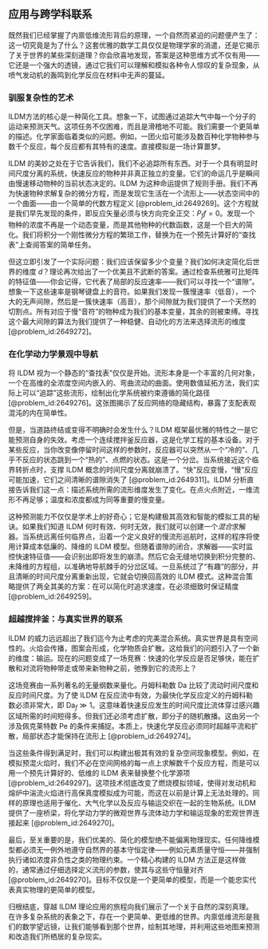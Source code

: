 ## 应用与跨学科联系

既然我们已经掌握了内禀低维流形背后的原理，一个自然而紧迫的问题便产生了：这一切究竟是为了什么？这套优雅的数学工具仅仅是物理学家的消遣，还是它揭示了关于世界的某些深刻道理？你会欣喜地发现，答案是这种思维方式不仅有用——它还是一个强大的透镜，通过它我们可以理解和模拟各种令人惊叹的复杂现象，从喷气发动机的轰鸣到化学反应在材料中无声的蔓延。

### 驯服复杂性的艺术

ILDM方法的核心是一种简化工具。想象一下，试图通过追踪大气中每一个分子的运动来预测天气。这项任务不仅困难，而且是滑稽地不可能。我们需要一个更简单的描述。化学家面临着类似的问题。例如，一团火焰可能涉及数百种化学物种参与数千个反应，每个反应都有其特有的速度。直接模拟是一场计算噩梦。

ILDM 的美妙之处在于它告诉我们，我们不必追踪所有东西。对于一个具有明显时间尺度分离的系统，快速反应的物种并非真正独立的变量。它们的命运几乎是瞬间由慢速移动物种的当前状态决定的。ILDM 为这种命运提供了规则手册。我们不再为快速物种求解复杂的微分方程，而是发现它生活在一个流形上——状态空间中的一个曲面——由一个简单的代数方程定义 [@problem_id:2649269]。这个方程就是我们早先发现的条件，即反应矢量必须与快方向完全正交：$P_f f = 0$。发现一个物种的浓度不再是一个动态变量，而是其他物种的代数函数，这是一个巨大的简化。我们将积分一个刚性微分方程的繁琐工作，替换为在一个预先计算好的“查找表”上查阅答案的简单任务。

但这立即引发了一个实际问题：我们应该保留多少个变量？我们如何决定简化后世界的维度 $d$？理论再次给出了一个优美且不武断的答案。通过检查系统雅可比矩阵的特征值——你会记得，它代表了局部的反应速率——我们可以寻找一个“谱隙”。想象一下这些速率是钢琴键盘上的音符。如果我们发现一簇慢速率（低音），一个大的无声间隙，然后是一簇快速率（高音），那个间隙就为我们提供了一个天然的切割点。所有对应于慢“音符”的物种成为我们的基本变量，其余的则被束缚。寻找这个最大间隙的算法为我们提供了一种稳健、自动化的方法来选择流形的维度 [@problem_id:2649272]。

### 在化学动力学景观中导航

将 ILDM 视为一个静态的“查找表”仅仅是开始。流形本身是一个丰富的几何对象，一个在高维的全浓度空间内嵌入的、弯曲流动的曲面。使用数值延拓方法，我们实际上可以“追踪”这些流形，绘制出化学系统被约束遵循的简化路径 [@problem_id:2649276]。这张图揭示了反应网络的隐藏结构，暴露了支配表观混沌的内在简单性。

但是，当道路终结或变得不明确时会发生什么？ILDM 框架最优雅的特性之一是它能预测自身的失效。考虑一个连续搅拌釜反应器，这是化学工程的基本设备。对于某些反应，当你改变像停留时间这样的参数时，反应器可以突然从一个“冷的”、几乎不反应的状态跳到一个“热的”、点燃的状态。这是一个分岔。当系统接近这个临界转折点时，支撑 ILDM 概念的时间尺度分离就崩溃了。“快”反应变慢，“慢”反应可能加速，它们之间清晰的谱隙消失了 [@problem_id:2649311]。ILDM 分析直接告诉我们这一点：描述系统所需的流形维度发生了变化。在点火点附近，一维流形不再足够；温度和浓度都成为同等重要的慢变量。

这种预测能力不仅仅是学术上的好奇心；它是构建极其高效和智能的模拟工具的秘诀。如果我们知道 ILDM 何时有效、何时无效，我们就可以创建一个*混合*求解器。当系统远离任何临界点，沿着一个定义良好的慢流形巡航时，这样的程序将使用计算成本低廉的、降维的 ILDM 模型。但随着谱隙的闭合，求解器——实时监控快速特征值——会识别出即将发生的崩溃。然后它会无缝地切换到积分完整的、未降维的方程组，以准确地导航棘手的分岔区域。一旦系统过了“有趣”的部分，并且清晰的时间尺度分离重新出现，它就会切换回高效的 ILDM 模式。这种混合策略提供了两全其美的方案：在可以简化时追求速度，在必须细致时保证精度 [@problem_id:2649259]。

### 超越搅拌釜：与真实世界的联系

ILDM 的威力远远超出了我们迄今为止考虑的完美混合系统。真实世界是具有空间性的。火焰会传播，图案会形成，化学物质会扩散。这给我们的问题引入了一个新的维度：输运。现在的问题变成了一场竞赛：快速的化学反应是否足够快，能在扩散和对流将物种带走或带来新物种之前，弛豫到它的流形上？

这场竞赛由一系列著名的无量纲数来量化。丹姆科勒数 $\text{Da}$ 比较了流动时间尺度和反应时间尺度。为了使 ILDM 在反应流中有效，为最快化学反应定义的丹姆科勒数必须非常大，即 $\text{Da}_f \gg 1$。这意味着快速反应发生的时间尺度比流体穿过感兴趣区域所需的时间短得多。但我们还必须考虑扩散，即分子的随机散播。这由另一个涉及佩克莱特数 $\text{Pe}$ 的条件来捕捉。本质上，快速化学反应必须同时超越平流和扩散，局部状态才能保持在流形上 [@problem_id:2649274]。

当这些条件得到满足时，我们可以构建出极其有效的复杂空间现象模型。例如，在模拟预混火焰时，我们不必在空间网格的每一点上求解数千个反应方程，而是可以用一个预先计算好的、低维的 ILDM 表来替换整个化学源项 [@problem_id:2649297]。这项技术彻底改变了燃烧模拟领域，使得对发动机和熔炉中湍流火焰进行高保真度模拟成为可能，而这在以前是计算上无法处理的。同样的原理也适用于催化、大气化学以及反应与输运交织在一起的生物系统。ILDM 提供了一座桥梁，将化学动力学的微观世界与流体动力学和输运现象的宏观世界连接起来 [@problem_id:2649270]。

最后，至关重要的是，我们优美的、简化的模型绝不能偏离物理现实。任何降维模型都必须无一例外地遵守自然界的基本守恒定律——例如元素质量守恒——并强制执行诸如浓度非负性之类的物理约束。一个精心构建的 ILDM 方法正是这样做的，通常通过仔细选择定义流形的参数，使其与这些守恒量对齐 [@problem_id:2649270]。目标不仅仅是一个更简单的模型，而是一个能忠实代表真实物理的更简单的模型。

归根结底，穿越 ILDM 理论应用的旅程向我们展示了一个关于自然的深刻真理。在许多复杂系统的表象之下，存在一个更简单、更低维的世界。内禀低维流形是我们的数学望远镜，让我们能够看到那个世界，绘制其地理，并利用这些地图来预测和改造我们所栖居的复杂现实。